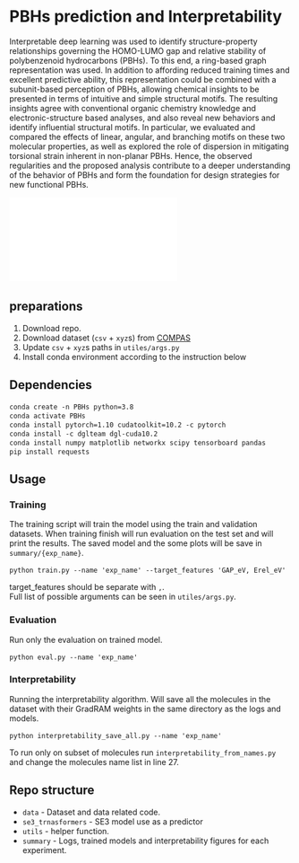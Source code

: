 # PBHs prediction and Interpretability
Interpretable deep learning was used to identify structure-property relationships governing the HOMO-LUMO gap and relative stability of polybenzenoid hydrocarbons (PBHs). To this end, a ring-based graph representation was used. In addition to affording reduced training times and excellent predictive ability, this representation could be combined with a subunit-based perception of PBHs, allowing chemical insights to be presented in terms of intuitive and simple structural motifs. The resulting insights agree with conventional organic chemistry knowledge and electronic-structure based analyses, and also reveal new behaviors and identify influential structural motifs. In particular, we evaluated and compared the effects of linear, angular, and branching motifs on these two molecular properties, as well as explored the role of dispersion in mitigating torsional strain inherent in non-planar PBHs. Hence, the observed regularities and the proposed analysis  contribute to a deeper understanding of the behavior of PBHs and form the foundation for design strategies for new functional PBHs. 

![Interpretability example](interp-example.pdf)
## preparations
1. Download repo.  
2. Download dataset (`csv` + `xyz`s) from [COMPAS](https://gitlab.com/porannegroup/compas)
3. Update `csv` + `xyz`s paths in `utiles/args.py`
4. Install conda environment according to the instruction below

## Dependencies
```
conda create -n PBHs python=3.8
conda activate PBHs
conda install pytorch=1.10 cudatoolkit=10.2 -c pytorch
conda install -c dglteam dgl-cuda10.2
conda install numpy matplotlib networkx scipy tensorboard pandas 
pip install requests
```

## Usage
### Training
The training script will train the model using the train and validation datasets. 
When training finish will run evaluation on the test set and will print the results. 
The saved model and the some plots will be save in `summary/{exp_name}`. 
```
python train.py --name 'exp_name' --target_features 'GAP_eV, Erel_eV' 
```

target_features should be separate with `,`.  
Full list of possible arguments can be seen in `utiles/args.py`.  

### Evaluation
Run only the evaluation on trained model.
```
python eval.py --name 'exp_name'
```

### Interpretability
Running the interpretability algorithm. Will save all the molecules in the dataset 
with their GradRAM weights in the same directory as the logs and models.
```
python interpretability_save_all.py --name 'exp_name'
```
To run only on subset of molecules run `interpretability_from_names.py` and change the molecules name
list in line 27.

## Repo structure
- `data` -  Dataset and data related code.
- `se3_trnasformers` - SE3 model use as a predictor
- `utils` - helper function. 
- `summary` - Logs, trained models and interpretability figures for each experiment. 


